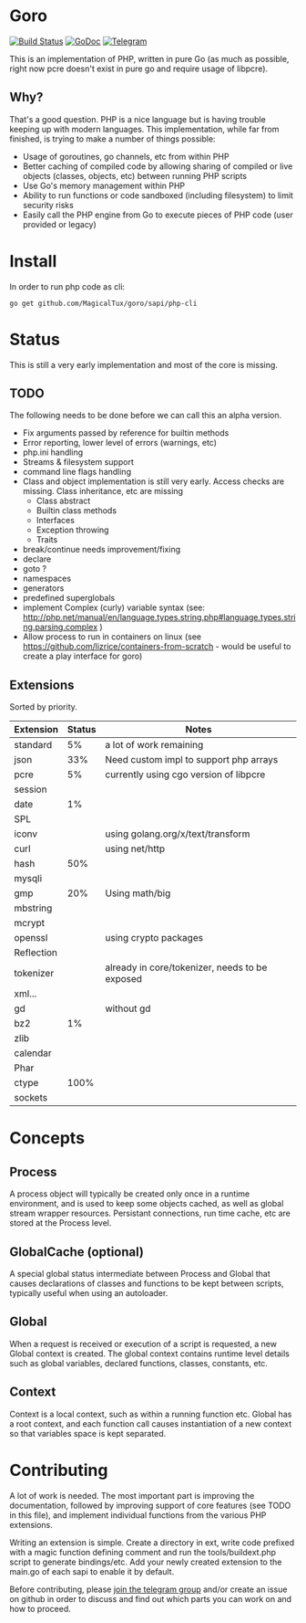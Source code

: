 # Goro

[![Build Status](https://travis-ci.org/MagicalTux/goro.svg)](https://travis-ci.org/MagicalTux/goro)
[![GoDoc](https://godoc.org/github.com/MagicalTux/goro/core?status.svg)](https://godoc.org/github.com/MagicalTux/goro)
[![Telegram](https://img.shields.io/badge/chat-telegram-blue.svg?logo=telegram&logoColor=white)](https://t.me/goro_php)

This is an implementation of PHP, written in pure Go (as much as possible, right now pcre doesn't exist in pure go and require usage of libpcre).

## Why?

That's a good question. PHP is a nice language but is having trouble keeping up with modern languages. This implementation, while far from finished, is trying to make a number of things possible:

* Usage of goroutines, go channels, etc from within PHP
* Better caching of compiled code by allowing sharing of compiled or live objects (classes, objects, etc) between running PHP scripts
* Use Go's memory management within PHP
* Ability to run functions or code sandboxed (including filesystem) to limit security risks
* Easily call the PHP engine from Go to execute pieces of PHP code (user provided or legacy)

# Install

In order to run php code as cli:

	go get github.com/MagicalTux/goro/sapi/php-cli

# Status

This is still a very early implementation and most of the core is missing.

## TODO

The following needs to be done before we can call this an alpha version.

* Fix arguments passed by reference for builtin methods
* Error reporting, lower level of errors (warnings, etc)
* php.ini handling
* Streams & filesystem support
* command line flags handling
* Class and object implementation is still very early. Access checks are missing. Class inheritance, etc are missing
  * Class abstract
  * Builtin class methods
  * Interfaces
  * Exception throwing
  * Traits
* break/continue needs improvement/fixing
* declare
* goto ?
* namespaces
* generators
* predefined superglobals
* implement Complex (curly) variable syntax (see: http://php.net/manual/en/language.types.string.php#language.types.string.parsing.complex )
* Allow process to run in containers on linux (see https://github.com/lizrice/containers-from-scratch - would be useful to create a play interface for goro)

## Extensions

Sorted by priority.

| Extension  | Status | Notes                                          |
|------------|--------|------------------------------------------------|
| standard   |     5% | a lot of work remaining                        |
| json       |    33% | Need custom impl to support php arrays         |
| pcre       |     5% | currently using cgo version of libpcre         |
| session    |        |                                                |
| date       |     1% |                                                |
| SPL        |        |                                                |
| iconv      |        | using golang.org/x/text/transform              |
| curl       |        | using net/http                                 |
| hash       |    50% |                                                |
| mysqli     |        |                                                |
| gmp        |    20% | Using math/big                                 |
| mbstring   |        |                                                |
| mcrypt     |        |                                                |
| openssl    |        | using crypto packages                          |
| Reflection |        |                                                |
| tokenizer  |        | already in core/tokenizer, needs to be exposed |
| xml...     |        |                                                |
| gd         |        | without gd                                     |
| bz2        |     1% |                                                |
| zlib       |        |                                                |
| calendar   |        |                                                |
| Phar       |        |                                                |
| ctype      |   100% |                                                |
| sockets    |        |                                                |

# Concepts

## Process

A process object will typically be created only once in a runtime environment,
and is used to keep some objects cached, as well as global stream wrapper
resources. Persistant connections, run time cache, etc are stored at the
Process level.

## GlobalCache (optional)

A special global status intermediate between Process and Global that causes
declarations of classes and functions to be kept between scripts, typically
useful when using an autoloader.

## Global

When a request is received or execution of a script is requested, a new Global
context is created. The global context contains runtime level details such as
global variables, declared functions, classes, constants, etc.

## Context

Context is a local context, such as within a running function etc. Global has
a root context, and each function call causes instantiation of a new context
so that variables space is kept separated.

# Contributing

A lot of work is needed. The most important part is improving the documentation, followed by improving support of core features (see TODO in this file), and implement individual functions from the various PHP extensions.

Writing an extension is simple. Create a directory in ext, write code prefixed with a magic function defining comment and run the tools/buildext.php script to generate bindings/etc. Add your newly created extension to the main.go of each sapi to enable it by default.

Before contributing, please [join the telegram group](https://t.me/gorophp) and/or create an issue on github in order to discuss and find out which parts you can work on and how to proceed.
